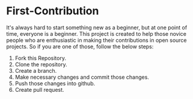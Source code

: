 # First-Contribution

It's always hard to start something new as a beginner, but at one point of time, everyone is a beginner.
This project is created to help those novice people who are enthusiastic in making their contributions in open source projects.
So if you are one of those, follow the below steps:

1. Fork this Repository.
2. Clone the repository.
3. Create a branch.
4. Make necessary changes and commit those changes.
5. Push those changes into github.
6. Create pull request.
